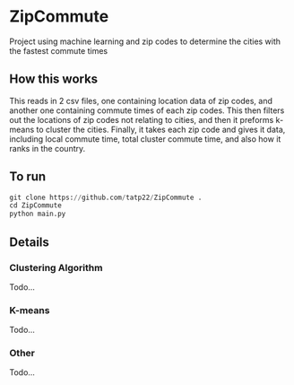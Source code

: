 # ZipCommute
Project using machine learning and zip codes to determine the cities with the fastest commute times

## How this works
This reads in 2 csv files, one containing location data of zip codes, and another one containing commute times of each zip codes. This then filters out the locations of zip codes not relating to cities, and then it preforms k-means to cluster the cities. Finally, it takes each zip code and gives it data, including local commute time, total cluster commute time, and also how it ranks in the country.

## To run
```python
git clone https://github.com/tatp22/ZipCommute .
cd ZipCommute
python main.py
```

## Details

### Clustering Algorithm
Todo...

### K-means
Todo...

### Other
Todo...